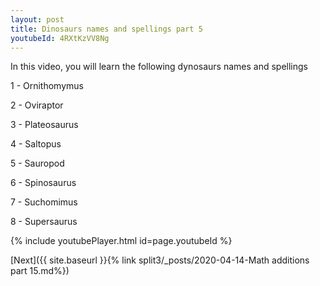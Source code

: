 ```yaml
---
layout: post
title: Dinosaurs names and spellings part 5
youtubeId: 4RXtKzVV8Ng
---
```

 
 
In this video, you will learn the following dynosaurs names and spellings

1 - Ornithomymus

2 - Oviraptor

3 - Plateosaurus

4 - Saltopus

5 - Sauropod

6 - Spinosaurus

7 - Suchomimus

8 - Supersaurus
 
 
{% include youtubePlayer.html id=page.youtubeId %}
 
 

[Next]({{ site.baseurl }}{% link  split3/_posts/2020-04-14-Math additions part 15.md%})
 
